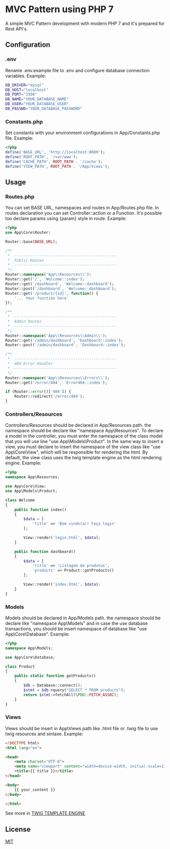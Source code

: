 # MVC Pattern using PHP 7
A simple MVC Pattern development with modern PHP 7 and it's prepared for Rest API's.

## Configuration
### .env
Rename .env.example file to .env and configure database connection variables.
Example:
```sh
DB_DRIVER="mysql"
DB_HOST="localhost"
DB_PORT="3306"
DB_NAME="YOUR_DATABASE_NAME"
DB_USER="YOUR_DATABASE_USER"
DB_PASSWD="YOUR_DATABASE_PASSWORD"
 ```
 
 ### Constants.php
Set constants with your environment configurations in App/Constants.php file.
Example:
```php
<?php
define('BASE_URL', 'http://localhost:8080');
define('ROOT_PATH', '/var/www');
define('CACHE_PATH', ROOT_PATH . '/cache');
define('VIEW_PATH', ROOT_PATH . '/App/Views');
```

## Usage
### Routes.php
You can set BASE URL, namespaces and routes in App/Routes.php file. In routes declaration you can set Controller::action or a Function. It's possible too declare params using {param} style in route.
Example:
```php
<?php
use App\Core\Router;

Router::base(BASE_URL);

/**
 *  ---------------------------------------------
 *  Public Routes
 *  ---------------------------------------------
 */
Router::namespace('App\\Resources\\');
Router::get('/', 'Welcome::index');
Router::get('/dashboard', 'Welcome::dashboard');
Router::post('/dashboard', 'Welcome::dashboard');
Router::get('/product/{id}', function() {
    '... Your function here'
});

/**
 *  ---------------------------------------------
 *  Admin Routes
 *  ---------------------------------------------
 */
Router::namespace('App\\Resources\\Admin\\');
Router::get('/admin/dashboard', 'Dashboard::index');
Router::post('/admin/dashboard', 'Dashboard::index');

/**
 *  ---------------------------------------------
 *  404 Error Handler
 * ----------------------------------------------
 */
Router::namespace('App\\Resources\\Errors\\');
Router::get('/error/404', 'Error404::index');

if (Router::error()['404']) {
    Router::redirect('/error/404');
}

```

### Controllers/Resources
Controllers/Resources should be declared in App/Resources path. the namespace should be declare like "namespace App\Resources". To declare a model in the controller, you must enter the namespace of the class model that you will use line "use App\Models\Product". In the same way to insert a view, you must declare to insert the namespace of the view class like "use App\Core\View", which will be responsible for rendering the html. By default, the view class uses the twig template engine as the html rendering engine.
Example:
```php
<?php
namespace App\Resources;

use App\Core\View;
use App\Models\Product;

class Welcome
{
    public function index()
    {
        $data = [
            'title' => 'Bem vindo(a)! Faça login'
        ];

        View::render('login.html', $data);
    }

    public function dashboard()
    {
        $data = [
            'title' => 'Listagem de produtos',
            'products' => Product::getProducts()
        ];

        View::render('index.html', $data);
    }
}
```

### Models
Models should be declared in App/Models path. the namespace should be declare like "namespace App\Models" and in case the use database transactions, you should be insert namespace of database like "use App\Core\Database".
Example:
```php
<?php
namespace App\Models;

use App\Core\Database;

class Product
{
    public static function getProducts()
    {
        $db = Database::connect();
        $stmt = $db->query("SELECT * FROM products");
        return $stmt->fetchAll(\PDO::FETCH_ASSOC);
    }
}
```
### Views
Views should be insert in App\Views path like .html file or .twig file to use twig resources and sintaxe.
Example:
```html
<!DOCTYPE html>
<html lang="en">

<head>
    <meta charset="UTF-8">
    <meta name="viewport" content="width=device-width, initial-scale=1.0">
    <title>{{ title }}</title>
</head>

<body>
    {{ your_content }}
</body>

</html>
```
See more in [TWIG TEMPLATE ENGINE](https://twig.symfony.com/)

## License
[MIT](https://choosealicense.com/licenses/mit/)
